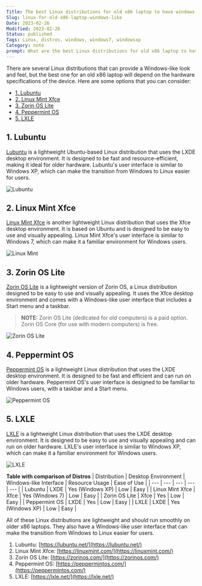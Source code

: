```yaml
---
Title: The best Linux distributions for old x86 laptop to have windows-like look and feel.
Slug: linux-for-old-x86-laptop-windows-like
Date: 2023-02-26
Modified: 2023-02-26
Status: published
Tags: Linux, distros, windows, windows7, windowsxp
Category: note
prompt: What are the best Linux distributions for old x86 laptop to have windows-like look and feel?
---
```


There are several Linux distributions that can provide a Windows-like look and feel, but the best one for an old x86 laptop will depend on the hardware specifications of the device. Here are some options that you can consider:

<!-- MarkdownTOC levels="2,3" autolink="true" autoanchor="true" -->

- [1.  Lubuntu](#1-lubuntu)
- [2.  Linux Mint Xfce](#2-linux-mint-xfce)
- [3.  Zorin OS Lite](#3-zorin-os-lite)
- [4.  Peppermint OS](#4-peppermint-os)
- [5.  LXLE](#5-lxle)

<!-- /MarkdownTOC -->

<a id="1-lubuntu"></a>
## 1.  Lubuntu
[Lubuntu](https://lubuntu.net/) is a lightweight Ubuntu-based Linux distribution that uses the LXDE desktop environment. It is designed to be fast and resource-efficient, making it ideal for older hardware. Lubuntu's user interface is similar to Windows XP, which can make the transition from Windows to Linux easier for users.

![Lubuntu](https://lubuntu.net/wp-content/uploads/2017/12/shot_accessories-1024x819-1024x819.png)
    

<a id="2-linux-mint-xfce"></a>
## 2.  Linux Mint Xfce
[Linux Mint Xfce](https://linuxmint.com/) is another lightweight Linux distribution that uses the Xfce desktop environment. It is based on Ubuntu and is designed to be easy to use and visually appealing. Linux Mint Xfce's user interface is similar to Windows 7, which can make it a familiar environment for Windows users.

![Linux Mint](https://linuxmint.com/web/img/screenshots/c9.jpg)
    
<a id="3-zorin-os-lite"></a>
## 3.  Zorin OS Lite
[Zorin OS Lite](https://zorinos.com/) is a lightweight version of Zorin OS, a Linux distribution designed to be easy to use and visually appealing. It uses the Xfce desktop environment and comes with a Windows-like user interface that includes a Start menu and a taskbar. 

> **NOTE:** Zorin OS Lite (dedicated for old computers) is a paid option. Zorin OS Core (for use with modern computers) is free.


![Zorin OS Lite](https://assets.zorincdn.com/zorin.com/images/computer-mockups/old-computer/desktop.webp)
<a id="4-peppermint-os"></a>
## 4.  Peppermint OS
[Peppermint OS](https://peppermintos.com/) is a lightweight Linux distribution that uses the LXDE desktop environment. It is designed to be fast and efficient and can run on older hardware. Peppermint OS's user interface is designed to be familiar to Windows users, with a taskbar and a Start menu.

![Peppermint OS](https://peppermintos.com/wp-content/uploads/2022/02/Firefox-Stable.webp)
<a id="5-lxle"></a>
## 5.  LXLE
[LXLE](https://lxle.net/) is a lightweight Linux distribution that uses the LXDE desktop environment. It is designed to be easy to use and visually appealing and can run on older hardware. LXLE's user interface is similar to Windows XP, which can make it a familiar environment for Windows users.

![LXLE](/images/_local/LXLE_screenshoot.jpg)

**Table with comparison of Distros**
| Distribution | Desktop Environment | Windows-like Interface | Resource Usage | Ease of Use | 
| --- | --- | --- | --- | --- |
| Lubuntu | LXDE | Yes (Windows XP) | Low | Easy |
| Linux Mint Xfce | Xfce | Yes (Windows 7) | Low | Easy |
| Zorin OS Lite | Xfce | Yes | Low | Easy |
| Peppermint OS | LXDE | Yes | Low | Easy |
| LXLE | LXDE | Yes (Windows XP) | Low | Easy |

All of these Linux distributions are lightweight and should run smoothly on older x86 laptops. They also have a Windows-like user interface that can make the transition from Windows to Linux easier for users.

1.  Lubuntu: [https://lubuntu.net/](https://lubuntu.net/)
2.  Linux Mint Xfce: [https://linuxmint.com/](https://linuxmint.com/)
3.  Zorin OS Lite: [https://zorinos.com/](https://zorinos.com/)
4.  Peppermint OS: [https://peppermintos.com/](https://peppermintos.com/)
5.  LXLE: [https://lxle.net/](https://lxle.net/)